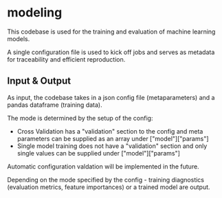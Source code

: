 # modeling

This codebase is used for the training and evaluation of machine learning models.

A single configuration file is used to kick off jobs and serves as metadata for traceability and efficient reproduction. 


## Input & Output

As input, the codebase takes in a json config file (metaparameters) and a pandas dataframe (training data).

The mode is determined by the setup of the config:
- Cross Validation has a "validation" section to the config and meta parameters can be supplied as an array under ["model"]["params"]
- Single model training does not have a "validation" section and only single values can be supplied under ["model"]["params"]

Automatic configuration valdation will be implemented in the future.

Depending on the mode specified by the config - training diagnostics (evaluation metrics, feature importances) or a trained model are output. 
